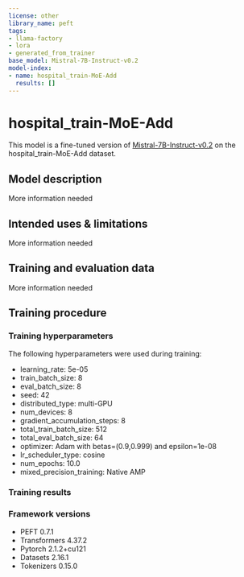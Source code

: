 ```yaml
---
license: other
library_name: peft
tags:
- llama-factory
- lora
- generated_from_trainer
base_model: Mistral-7B-Instruct-v0.2
model-index:
- name: hospital_train-MoE-Add
  results: []
---
```


<!-- This model card has been generated automatically according to the information the Trainer had access to. You
should probably proofread and complete it, then remove this comment. -->

# hospital_train-MoE-Add

This model is a fine-tuned version of [Mistral-7B-Instruct-v0.2](https://huggingface.co/Mistral-7B-Instruct-v0.2) on the hospital_train-MoE-Add dataset.

## Model description

More information needed

## Intended uses & limitations

More information needed

## Training and evaluation data

More information needed

## Training procedure

### Training hyperparameters

The following hyperparameters were used during training:
- learning_rate: 5e-05
- train_batch_size: 8
- eval_batch_size: 8
- seed: 42
- distributed_type: multi-GPU
- num_devices: 8
- gradient_accumulation_steps: 8
- total_train_batch_size: 512
- total_eval_batch_size: 64
- optimizer: Adam with betas=(0.9,0.999) and epsilon=1e-08
- lr_scheduler_type: cosine
- num_epochs: 10.0
- mixed_precision_training: Native AMP

### Training results



### Framework versions

- PEFT 0.7.1
- Transformers 4.37.2
- Pytorch 2.1.2+cu121
- Datasets 2.16.1
- Tokenizers 0.15.0